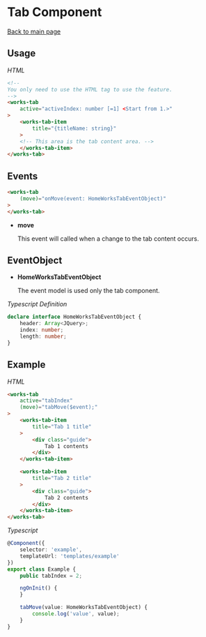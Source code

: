 # Tab Component

[Back to main page](../../README.md)

## Usage

*HTML*

```html
<!--
You only need to use the HTML tag to use the feature.
-->
<works-tab
    active="activeIndex: number [=1] <Start from 1.>"
>
    <works-tab-item
        title="{titleName: string}"
    >
    <!-- This area is the tab content area. -->
    </works-tab-item>
</works-tab>
```

## Events

```html
<works-tab
    (move)="onMove(event: HomeWorksTabEventObject)"
>
</works-tab>
```

- **move**
 
  This event will called when a change to the tab content occurs.

## EventObject

- **HomeWorksTabEventObject**

  The event model is used only the tab component.

*Typescript Definition*

```typescript
declare interface HomeWorksTabEventObject {
    header: Array<JQuery>;
    index: number;
    length: number;
}
```

## Example

*HTML*

```html
<works-tab
    active="tabIndex"
    (move)="tabMove($event);"
>
    <works-tab-item
        title="Tab 1 title"
    >
        <div class="guide">
            Tab 1 contents
        </div>
    </works-tab-item>

    <works-tab-item
        title="Tab 2 title"
    >
        <div class="guide">
            Tab 2 contents
        </div>
    </works-tab-item>
</works-tab>
```

*Typescript*
```typescript
@Component({
    selector: 'example',
    templateUrl: 'templates/example'
})
export class Example {
    public tabIndex = 2;

    ngOnInit() {
    }

    tabMove(value: HomeWorksTabEventObject) {
        console.log('value', value);
    }
}
```
